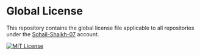 # Global License
This repository contains the global license file applicable to all repositories under the [Sohail-Shaikh-07](https://github.com/Sohail-Shaikh-07/) account.

[![MIT License](https://img.shields.io/badge/License-MIT-blue.svg)](https://github.com/your-username/global-license-repo/blob/main/LICENSE)

